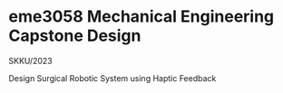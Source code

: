 # eme3058 Mechanical Engineering Capstone Design
SKKU/2023

Design Surgical Robotic System using Haptic Feedback
